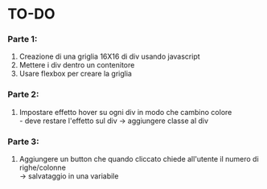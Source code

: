 <h1>TO-DO</h1>

<h3>Parte 1: </h3>
<ol>
    <li>
    Creazione di una griglia 16X16 di div usando javascript 
    </li>
    <li>Mettere i div dentro un contenitore</li>
    <li> Usare flexbox per creare la griglia </li>
</ol>
<h3>Parte 2: </h3>
<ol>
    <li>Impostare effetto hover su ogni div in modo che cambino colore 
        <br>- deve restare l'effetto sul div -> aggiungere classe al div </li>
</ol>
<h3>Parte 3: </h3>
<ol>
    <li>Aggiungere un button che quando cliccato chiede all'utente il numero di righe/colonne
       <br> -> salvataggio in una variabile 
</li>
</ol>
